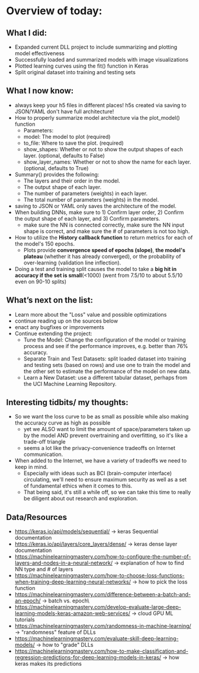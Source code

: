 # Overview of today: 
## What I did:  
- Expanded current DLL project to include summarizing and plotting model effectiveness
- Successfully loaded and summarized models with image visualizations
- Plotted learning curves using the fit() function in Keras
- Split original dataset into training and testing sets
## What I now know:
- always keep your h5 files in different places! h5s created via saving to JSON/YAML don't have full architecture! 
- How to properly summarize model architecture via the plot_model() function
    - Parameters: 
    - model: The model to plot (required) 
    - to_file: Where to save the plot. (required) 
    - show_shapes: Whether or not to show the output shapes of each layer. (optional, defaults to False)
    - show_layer_names: Whether or not to show the name for each layer. (optional, defaults to True)
- Summary() provides the following:
    - The layers and their order in the model.
    - The output shape of each layer.
    - The number of parameters (weights) in each layer.
    - The total number of parameters (weights) in the model.
- saving to JSON or YAML only saves the architecture of the model.
- When building DNNs, make sure to 1) Confirm layer order, 2) Confirm the output shape of each layer, and 3) Confirm parameters.
    - make sure the NN is connected correctly, make sure the NN input shape is correct, and make sure the # of parameters is not too high.
- How to utilize the **History callback function** to return metrics for each of the model's 150 epochs.
    - Plots provide **convergence speed of epochs (slope)**, **the model's plateau** (whether it has already converged), or the probability of over-learning (validation line inflection).
- Doing a test and training split causes the model to take a **big hit in accuracy if the set is small**(<1000) (went from 7.5/10 to about 5.5/10 even on 90-10 splits)
## What’s next on the list:
- Learn more about the "Loss" value and possible optimizations
- continue reading up on the sources below
- enact any bugfixes or improvements
- Continue extending the project:
    - Tune the Model: Change the configuration of the model or training process and see if the performance improves, e.g. better than 76% accuracy.
    - Separate Train and Test Datasets: split loaded dataset into training and testing sets (based on rows) and use one to train the model and the other set to estimate the performance of the model on new data.
    - Learn a New Dataset: use a different tabular dataset, perhaps from the UCI Machine Learning Repository.
## Interesting tidbits/ my thoughts:
- So we want the loss curve to be as small as possible while also making the accuracy curve as high as possible
    - yet we ALSO want to limit the amount of space/parameters taken up by the model AND prevent overtraining and overfitting, so it's like a trade-off triangle
    - seems a lot like the privacy-convenience tradeoffs on Internet communication.
- When added to the Internet, we have a variety of tradeoffs we need to keep in mind. 
    - Especially with ideas such as BCI (brain-computer interface) circulating, we'll need to ensure maximum security as well as a set of fundamental ethics when it comes to this.
    - That being said, it's still a while off, so we can take this time to really be diligent about out research and exploration.
## Data/Resources
- https://keras.io/api/models/sequential/ -> keras Sequential documentation
- https://keras.io/api/layers/core_layers/dense/ -> keras dense layer documentation
- https://machinelearningmastery.com/how-to-configure-the-number-of-layers-and-nodes-in-a-neural-network/ -> explanation of how to find NN type and # of layers
- https://machinelearningmastery.com/how-to-choose-loss-functions-when-training-deep-learning-neural-networks/ -> how to pick the loss function
- https://machinelearningmastery.com/difference-between-a-batch-and-an-epoch/ -> batch vs. epoch\
- https://machinelearningmastery.com/develop-evaluate-large-deep-learning-models-keras-amazon-web-services/ -> cloud GPU ML tutorials 
- https://machinelearningmastery.com/randomness-in-machine-learning/ -> "randomness" feature of DLLs
- https://machinelearningmastery.com/evaluate-skill-deep-learning-models/ -> how to "grade" DLLs
- https://machinelearningmastery.com/how-to-make-classification-and-regression-predictions-for-deep-learning-models-in-keras/ -> how keras makes its predictions
